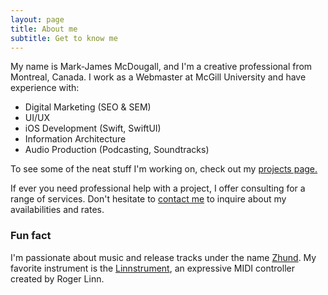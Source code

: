 ```yaml
---
layout: page
title: About me
subtitle: Get to know me
---
```


My name is Mark-James McDougall, and I'm a creative professional from Montreal, Canada. I work as a Webmaster at McGill University and have experience with:

- Digital Marketing (SEO & SEM)
- UI/UX
- iOS Development (Swift, SwiftUI)
- Information Architecture
- Audio Production (Podcasting, Soundtracks) 

To see some of the neat stuff I'm working on, check out my [projects page.](/projects)

If ever you need professional help with a project, I offer consulting for a range of services. Don't hesitate to [contact me](/contact) to inquire about my availabilities and rates.

### Fun fact

I'm passionate about music and release tracks under the name [Zhund](https://open.spotify.com/artist/04h01WGkLNuHzSzCBGbjCR/about). My favorite instrument is the [Linnstrument](http://linnstrument.com), an expressive MIDI controller created by Roger Linn.
